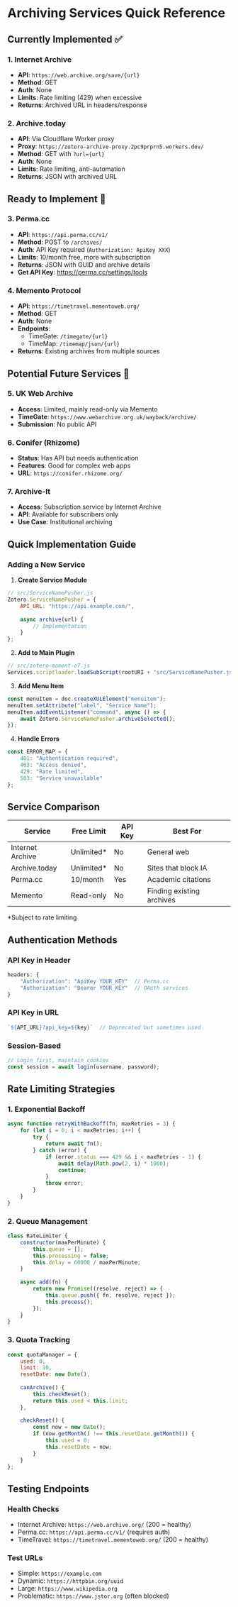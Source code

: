 # Archiving Services Quick Reference

## Currently Implemented ✅

### 1. Internet Archive
- **API**: `https://web.archive.org/save/{url}`
- **Method**: GET
- **Auth**: None
- **Limits**: Rate limiting (429) when excessive
- **Returns**: Archived URL in headers/response

### 2. Archive.today
- **API**: Via Cloudflare Worker proxy
- **Proxy**: `https://zotero-archive-proxy.2pc9prprn5.workers.dev/`
- **Method**: GET with `?url={url}`
- **Auth**: None
- **Limits**: Rate limiting, anti-automation
- **Returns**: JSON with archived URL

## Ready to Implement 🚧

### 3. Perma.cc
- **API**: `https://api.perma.cc/v1/`
- **Method**: POST to `/archives/`
- **Auth**: API Key required (`Authorization: ApiKey XXX`)
- **Limits**: 10/month free, more with subscription
- **Returns**: JSON with GUID and archive details
- **Get API Key**: https://perma.cc/settings/tools

### 4. Memento Protocol
- **API**: `https://timetravel.mementoweb.org/`
- **Method**: GET
- **Auth**: None
- **Endpoints**:
  - TimeGate: `/timegate/{url}`
  - TimeMap: `/timemap/json/{url}`
- **Returns**: Existing archives from multiple sources

## Potential Future Services 🔮

### 5. UK Web Archive
- **Access**: Limited, mainly read-only via Memento
- **TimeGate**: `https://www.webarchive.org.uk/wayback/archive/`
- **Submission**: No public API

### 6. Conifer (Rhizome)
- **Status**: Has API but needs authentication
- **Features**: Good for complex web apps
- **URL**: `https://conifer.rhizome.org/`

### 7. Archive-It
- **Access**: Subscription service by Internet Archive
- **API**: Available for subscribers only
- **Use Case**: Institutional archiving

## Quick Implementation Guide

### Adding a New Service

1. **Create Service Module**
```javascript
// src/ServiceNamePusher.js
Zotero.ServiceNamePusher = {
    API_URL: "https://api.example.com/",
    
    async archive(url) {
        // Implementation
    }
};
```

2. **Add to Main Plugin**
```javascript
// src/zotero-moment-o7.js
Services.scriptloader.loadSubScript(rootURI + "src/ServiceNamePusher.js");
```

3. **Add Menu Item**
```javascript
const menuItem = doc.createXULElement("menuitem");
menuItem.setAttribute("label", "Service Name");
menuItem.addEventListener("command", async () => {
    await Zotero.ServiceNamePusher.archiveSelected();
});
```

4. **Handle Errors**
```javascript
const ERROR_MAP = {
    401: "Authentication required",
    403: "Access denied",
    429: "Rate limited",
    503: "Service unavailable"
};
```

## Service Comparison

| Service | Free Limit | API Key | Best For |
|---------|------------|---------|----------|
| Internet Archive | Unlimited* | No | General web |
| Archive.today | Unlimited* | No | Sites that block IA |
| Perma.cc | 10/month | Yes | Academic citations |
| Memento | Read-only | No | Finding existing archives |

*Subject to rate limiting

## Authentication Methods

### API Key in Header
```javascript
headers: {
    "Authorization": "ApiKey YOUR_KEY"  // Perma.cc
    "Authorization": "Bearer YOUR_KEY"  // OAuth services
}
```

### API Key in URL
```javascript
`${API_URL}?api_key=${key}`  // Deprecated but sometimes used
```

### Session-Based
```javascript
// Login first, maintain cookies
const session = await login(username, password);
```

## Rate Limiting Strategies

### 1. Exponential Backoff
```javascript
async function retryWithBackoff(fn, maxRetries = 3) {
    for (let i = 0; i < maxRetries; i++) {
        try {
            return await fn();
        } catch (error) {
            if (error.status === 429 && i < maxRetries - 1) {
                await delay(Math.pow(2, i) * 1000);
                continue;
            }
            throw error;
        }
    }
}
```

### 2. Queue Management
```javascript
class RateLimiter {
    constructor(maxPerMinute) {
        this.queue = [];
        this.processing = false;
        this.delay = 60000 / maxPerMinute;
    }
    
    async add(fn) {
        return new Promise((resolve, reject) => {
            this.queue.push({ fn, resolve, reject });
            this.process();
        });
    }
}
```

### 3. Quota Tracking
```javascript
const quotaManager = {
    used: 0,
    limit: 10,
    resetDate: new Date(),
    
    canArchive() {
        this.checkReset();
        return this.used < this.limit;
    },
    
    checkReset() {
        const now = new Date();
        if (now.getMonth() !== this.resetDate.getMonth()) {
            this.used = 0;
            this.resetDate = now;
        }
    }
};
```

## Testing Endpoints

### Health Checks
- Internet Archive: `https://web.archive.org/` (200 = healthy)
- Perma.cc: `https://api.perma.cc/v1/` (requires auth)
- TimeTravel: `https://timetravel.mementoweb.org/` (200 = healthy)

### Test URLs
- Simple: `https://example.com`
- Dynamic: `https://httpbin.org/uuid`
- Large: `https://www.wikipedia.org`
- Problematic: `https://www.jstor.org` (often blocked)